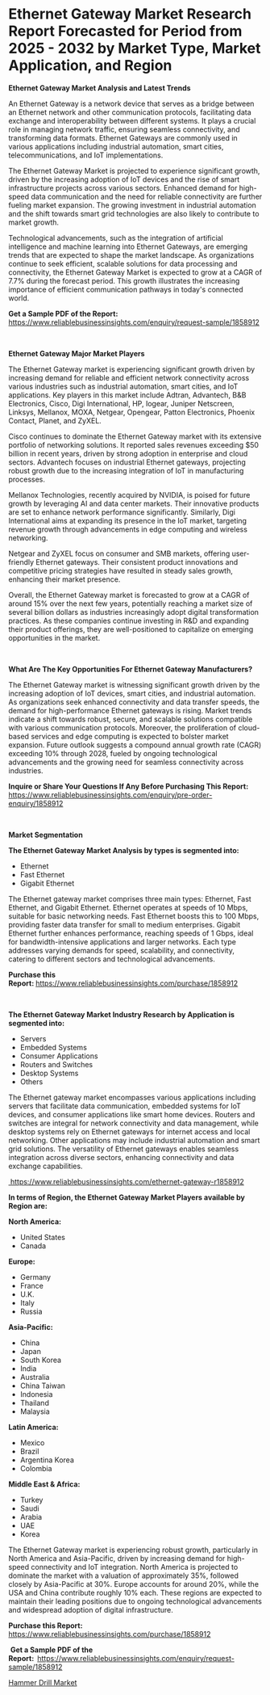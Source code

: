 <p><h1>Ethernet Gateway Market Research Report Forecasted for Period from 2025 -  2032 by Market Type, Market Application, and Region</h1></p><p><strong>Ethernet Gateway Market Analysis and Latest Trends</strong></p>
<p><p>An Ethernet Gateway is a network device that serves as a bridge between an Ethernet network and other communication protocols, facilitating data exchange and interoperability between different systems. It plays a crucial role in managing network traffic, ensuring seamless connectivity, and transforming data formats. Ethernet Gateways are commonly used in various applications including industrial automation, smart cities, telecommunications, and IoT implementations.</p><p>The Ethernet Gateway Market is projected to experience significant growth, driven by the increasing adoption of IoT devices and the rise of smart infrastructure projects across various sectors. Enhanced demand for high-speed data communication and the need for reliable connectivity are further fueling market expansion. The growing investment in industrial automation and the shift towards smart grid technologies are also likely to contribute to market growth.</p><p>Technological advancements, such as the integration of artificial intelligence and machine learning into Ethernet Gateways, are emerging trends that are expected to shape the market landscape. As organizations continue to seek efficient, scalable solutions for data processing and connectivity, the Ethernet Gateway Market is expected to grow at a CAGR of 7.7% during the forecast period. This growth illustrates the increasing importance of efficient communication pathways in today's connected world.</p></p>
<p><strong>Get a Sample PDF of the Report:&nbsp;</strong> <a href="https://www.reliablebusinessinsights.com/enquiry/request-sample/1858912?utm_campaign=2132&utm_medium=2&utm_source=Github&utm_content=ia&utm_term=19022025&utm_id=ethernet-gateway">https://www.reliablebusinessinsights.com/enquiry/request-sample/1858912</a></p>
<p>&nbsp;</p>
<p><strong>Ethernet Gateway Major Market Players</strong></p>
<p><p>The Ethernet Gateway market is experiencing significant growth driven by increasing demand for reliable and efficient network connectivity across various industries such as industrial automation, smart cities, and IoT applications. Key players in this market include Adtran, Advantech, B&B Electronics, Cisco, Digi International, HP, Iogear, Juniper Netscreen, Linksys, Mellanox, MOXA, Netgear, Opengear, Patton Electronics, Phoenix Contact, Planet, and ZyXEL.</p><p>Cisco continues to dominate the Ethernet Gateway market with its extensive portfolio of networking solutions. It reported sales revenues exceeding $50 billion in recent years, driven by strong adoption in enterprise and cloud sectors. Advantech focuses on industrial Ethernet gateways, projecting robust growth due to the increasing integration of IoT in manufacturing processes.</p><p>Mellanox Technologies, recently acquired by NVIDIA, is poised for future growth by leveraging AI and data center markets. Their innovative products are set to enhance network performance significantly. Similarly, Digi International aims at expanding its presence in the IoT market, targeting revenue growth through advancements in edge computing and wireless networking.</p><p>Netgear and ZyXEL focus on consumer and SMB markets, offering user-friendly Ethernet gateways. Their consistent product innovations and competitive pricing strategies have resulted in steady sales growth, enhancing their market presence.</p><p>Overall, the Ethernet Gateway market is forecasted to grow at a CAGR of around 15% over the next few years, potentially reaching a market size of several billion dollars as industries increasingly adopt digital transformation practices. As these companies continue investing in R&D and expanding their product offerings, they are well-positioned to capitalize on emerging opportunities in the market.</p></p>
<p>&nbsp;</p>
<p><strong>What Are The Key Opportunities For Ethernet Gateway Manufacturers?</strong></p>
<p><p>The Ethernet Gateway market is witnessing significant growth driven by the increasing adoption of IoT devices, smart cities, and industrial automation. As organizations seek enhanced connectivity and data transfer speeds, the demand for high-performance Ethernet gateways is rising. Market trends indicate a shift towards robust, secure, and scalable solutions compatible with various communication protocols. Moreover, the proliferation of cloud-based services and edge computing is expected to bolster market expansion. Future outlook suggests a compound annual growth rate (CAGR) exceeding 10% through 2028, fueled by ongoing technological advancements and the growing need for seamless connectivity across industries.</p></p>
<p><strong>Inquire or Share Your Questions If Any Before Purchasing This Report:</strong> <a href="https://www.reliablebusinessinsights.com/enquiry/pre-order-enquiry/1858912?utm_campaign=2132&utm_medium=2&utm_source=Github&utm_content=ia&utm_term=19022025&utm_id=ethernet-gateway">https://www.reliablebusinessinsights.com/enquiry/pre-order-enquiry/1858912</a></p>
<p>&nbsp;</p>
<p><strong>Market Segmentation</strong></p>
<p><strong>The Ethernet Gateway Market Analysis by types is segmented into:</strong></p>
<p><ul><li>Ethernet</li><li>Fast Ethernet</li><li>Gigabit Ethernet</li></ul></p>
<p><p>The Ethernet gateway market comprises three main types: Ethernet, Fast Ethernet, and Gigabit Ethernet. Ethernet operates at speeds of 10 Mbps, suitable for basic networking needs. Fast Ethernet boosts this to 100 Mbps, providing faster data transfer for small to medium enterprises. Gigabit Ethernet further enhances performance, reaching speeds of 1 Gbps, ideal for bandwidth-intensive applications and larger networks. Each type addresses varying demands for speed, scalability, and connectivity, catering to different sectors and technological advancements.</p></p>
<p><strong>Purchase this Report:&nbsp;</strong><a href="https://www.reliablebusinessinsights.com/purchase/1858912?utm_campaign=2132&utm_medium=2&utm_source=Github&utm_content=ia&utm_term=19022025&utm_id=ethernet-gateway">https://www.reliablebusinessinsights.com/purchase/1858912</a></p>
<p>&nbsp;</p>
<p><strong>The Ethernet Gateway Market Industry Research by Application is segmented into:</strong></p>
<p><ul><li>Servers</li><li>Embedded Systems</li><li>Consumer Applications</li><li>Routers and Switches</li><li>Desktop Systems</li><li>Others</li></ul></p>
<p><p>The Ethernet gateway market encompasses various applications including servers that facilitate data communication, embedded systems for IoT devices, and consumer applications like smart home devices. Routers and switches are integral for network connectivity and data management, while desktop systems rely on Ethernet gateways for internet access and local networking. Other applications may include industrial automation and smart grid solutions. The versatility of Ethernet gateways enables seamless integration across diverse sectors, enhancing connectivity and data exchange capabilities.</p></p>
<p><a href="https://www.reliablebusinessinsights.com/ethernet-gateway-r1858912?utm_campaign=2132&utm_medium=2&utm_source=Github&utm_content=ia&utm_term=19022025&utm_id=ethernet-gateway">&nbsp;https://www.reliablebusinessinsights.com/ethernet-gateway-r1858912</a></p>
<p><strong>In terms of Region, the Ethernet Gateway Market Players available by Region are:</strong></p>
<p>
    <p> <strong> North America: </strong>
        <ul>
            <li>United States</li>
            <li>Canada</li>
        </ul>
        </p> 
    <p> <strong> Europe: </strong>
        <ul>
            <li>Germany</li>
            <li>France</li>
            <li>U.K.</li>
            <li>Italy</li>
            <li>Russia</li>
        </ul>
        </p> 
    <p> <strong> Asia-Pacific: </strong>
        <ul>
            <li>China</li>
            <li>Japan</li>
            <li>South Korea</li>
            <li>India</li>
            <li>Australia</li>
            <li>China Taiwan</li>
            <li>Indonesia</li>
            <li>Thailand</li>
            <li>Malaysia</li>
        </ul>
        </p> 
    <p> <strong> Latin America: </strong>
        <ul>
            <li>Mexico</li>
            <li>Brazil</li>
            <li>Argentina Korea</li>
            <li>Colombia</li>
        </ul>
        </p> 
    <p> <strong> Middle East & Africa: </strong>
        <ul>
            <li>Turkey</li>
            <li>Saudi</li>
            <li>Arabia</li>
            <li>UAE</li>
            <li>Korea</li>
        </ul>
    </p>
    </p>
<p><p>The Ethernet Gateway market is experiencing robust growth, particularly in North America and Asia-Pacific, driven by increasing demand for high-speed connectivity and IoT integration. North America is projected to dominate the market with a valuation of approximately 35%, followed closely by Asia-Pacific at 30%. Europe accounts for around 20%, while the USA and China contribute roughly 10% each. These regions are expected to maintain their leading positions due to ongoing technological advancements and widespread adoption of digital infrastructure.</p></p>
<p><strong>Purchase this Report: </strong><a href="https://www.reliablebusinessinsights.com/purchase/1858912?utm_campaign=2132&utm_medium=2&utm_source=Github&utm_content=ia&utm_term=19022025&utm_id=ethernet-gateway">https://www.reliablebusinessinsights.com/purchase/1858912</a></p>
<p>&nbsp;<strong>Get a Sample PDF of the Report:&nbsp;&nbsp;</strong><a href="https://www.reliablebusinessinsights.com/enquiry/request-sample/1858912?utm_campaign=2132&utm_medium=2&utm_source=Github&utm_content=ia&utm_term=19022025&utm_id=ethernet-gateway">https://www.reliablebusinessinsights.com/enquiry/request-sample/1858912</a></p>
<p><strong></strong></p>
<p><p><a href="https://github.com/shondapmbau/Market-Research-Report-List-1/blob/main/hammer-drill-market.md?utm_campaign=2132&utm_medium=2&utm_source=Github&utm_content=ia&utm_term=19022025&utm_id=ethernet-gateway">Hammer Drill Market</a></p></p>